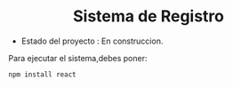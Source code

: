 <h1 align = "center">Sistema de Registro</h1>

- Estado del proyecto : En construccion.

Para ejecutar el sistema,debes poner:

```npm install react ```
